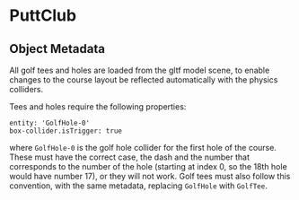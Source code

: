 # PuttClub


## Object Metadata

All golf tees and holes are loaded from the gltf model scene, to enable changes to the course layout be reflected automatically with the physics colliders.

Tees and holes require the following properties:

```
entity: 'GolfHole-0'
box-collider.isTrigger: true
```

where `GolfHole-0` is the golf hole collider for the first hole of the course. These must have the correct case, the dash and the number that corresponds to the number of the hole (starting at index 0, so the 18th hole would have number 17), or they will not work. Golf tees must also follow this convention, with the same metadata, replacing `GolfHole` with `GolfTee`.
